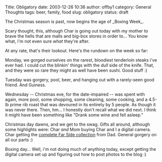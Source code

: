 Title: Obligatory
date: 2003-12-26 10:36
author: offby1
category: General Thoughts
tags: beer, family, food
slug: obligatory
status: draft

The Christmas season is past, now begins the age of \_Boxing Week\_.

Scary thought, this, although Char is going out today with my mother to brave the hells that are malls and big-box stores in order to\... You know what, i'm not even sure _what_ they're after.

At any rate, that's their lookout. Here's the rundown on the week so far:

Monday, we gorged ourselves on the rarest, bloodiest tenderloin steaks i've ever had. I could cut the blinkin' things with the _dull_ side of the knife. That, and they were so rare they might as well have been sushi. Good stuff :)

Tuesday was gorgery, pool, beer, and hanging out with a rarely-seen good friend. And Guiness.

Wednesday \-- Christmas eve, for the date-impaired \-- was spent with again, more pool, some shopping, some cleaning, some cooking, and a 4.5-lb prime rib roast that was devoured in its entirety by 5 people. As though it was never there. Then, hm\... I honestly don't recall what we did next. I think it might have been something like "Drank some wine and fell asleep."

Christmas day dawns, and we get to the swag. Gifts all around, although some highlights were: Char _and_ Mom buying Char and I a digital camera. Char getting the [complete Far Side collection](http://www.amazon.com/exec/obidos/ASIN/0740721135/schoolblog-20?creative=125577&camp=2321&link_code=as1) from Dad. General gorgery on all our parts :)

Boxing day\... Well, i'm not doing much of anything today, except getting the digital camera set up and figuring out how to post photos to the blog :)
